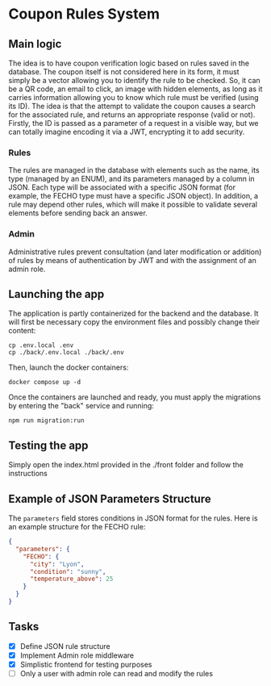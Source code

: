 # Coupon Rules System

## Main logic

The idea is to have coupon verification logic based on rules saved in the database.
The coupon itself is not considered here in its form, it must simply be a vector
allowing you to identify the rule to be checked. So, it can be a QR code, an email to click,
an image with hidden elements, as long as it carries information allowing you to know which rule
must be verified (using its ID). The idea is that the attempt to validate the coupon
causes a search for the associated rule, and returns an appropriate response (valid or not).
Firstly, the ID is passed as a parameter of a request in a visible way, but we can
totally imagine encoding it via a JWT, encrypting it to add security.

### Rules

The rules are managed in the database with elements such as the name, its type (managed by an ENUM),
and its parameters managed by a column in JSON. Each type will be associated with a specific JSON format
(for example, the FECHO type must have a specific JSON object). In addition, a rule may depend
other rules, which will make it possible to validate several elements before sending back
an answer.

### Admin

Administrative rules prevent consultation (and later modification or addition) of rules
by means of authentication by JWT and with the assignment of an admin role.

## Launching the app

The application is partly containerized for the backend and the database. It will first be necessary
copy the environment files and possibly change their content:

```
cp .env.local .env
cp ./back/.env.local ./back/.env
```

Then, launch the docker containers:

```
docker compose up -d
```

Once the containers are launched and ready, you must apply the migrations by entering the "back" service and running:

```
npm run migration:run
```

## Testing the app

Simply open the index.html provided in the ./front folder and follow the instructions

## Example of JSON Parameters Structure

The `parameters` field stores conditions in JSON format for the rules. Here is an example structure for the FECHO rule:

```json
{
  "parameters": {
    "FECHO": {
      "city": "Lyon",
      "condition": "sunny",
      "temperature_above": 25
    }
  }
}
```

## Tasks

- [x] Define JSON rule structure
- [x] Implement Admin role middleware
- [x] Simplistic frontend for testing purposes
- [ ] Only a user with admin role can read and modify the rules
